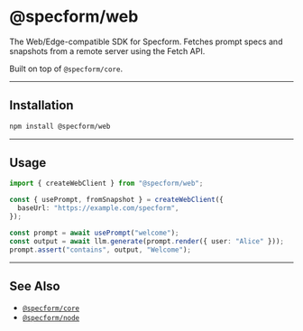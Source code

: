 # @specform/web

The Web/Edge-compatible SDK for Specform. Fetches prompt specs and snapshots from a remote server using the Fetch API.

Built on top of `@specform/core`.

---

## Installation

```bash
npm install @specform/web
```

---

## Usage

```ts
import { createWebClient } from "@specform/web";

const { usePrompt, fromSnapshot } = createWebClient({
  baseUrl: "https://example.com/specform",
});

const prompt = await usePrompt("welcome");
const output = await llm.generate(prompt.render({ user: "Alice" }));
prompt.assert("contains", output, "Welcome");
```

---

## See Also

- [`@specform/core`](../core)
- [`@specform/node`](../node)
